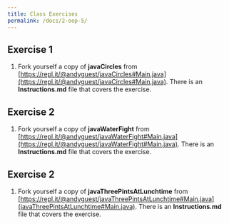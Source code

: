 ```yaml
---
title: Class Exercises
permalink: /docs/2-oop-5/
---
```


## Exercise 1
1. Fork yourself a copy of **javaCircles** from [https://repl.it/@andyguest/javaCircles#Main.java](https://repl.it/@andyguest/javaCircles#Main.java). There is an **Instructions.md** file that covers the exercise. 

## Exercise 2
1. Fork yourself a copy of **javaWaterFight** from [https://repl.it/@andyguest/javaWaterFight#Main.java](https://repl.it/@andyguest/javaWaterFight#Main.java). There is an **Instructions.md** file that covers the exercise. 

## Exercise 2
1. Fork yourself a copy of **javaThreePintsAtLunchtime** from [https://repl.it/@andyguest/javaThreePintsAtLunchtime#Main.java](javaThreePintsAtLunchtime#Main.java). There is an **Instructions.md** file that covers the exercise. 

